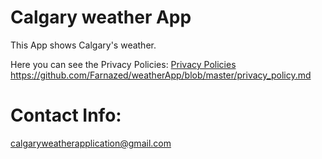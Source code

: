 # Calgary weather App
This App shows Calgary's weather.

Here you can see the Privacy Policies: 
[Privacy Policies](https://github.com/Farnazed/weatherApp/blob/master/privacy_policy.md)
https://github.com/Farnazed/weatherApp/blob/master/privacy_policy.md

# Contact Info: 
calgaryweatherapplication@gmail.com
